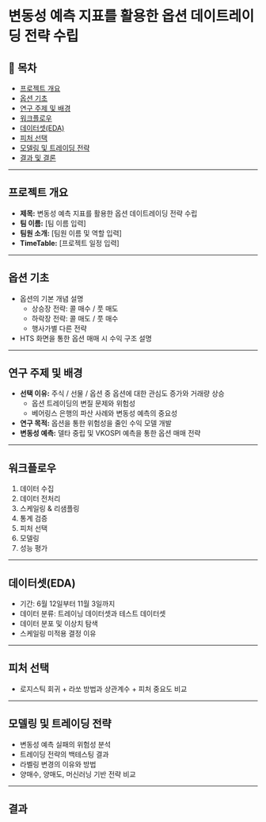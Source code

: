 # 변동성 예측 지표를 활용한 옵션 데이트레이딩 전략 수립

## 📑 목차
- [프로젝트 개요](#프로젝트-개요)
- [옵션 기초](#옵션-기초)
- [연구 주제 및 배경](#연구-주제-및-배경)
- [워크플로우](#워크플로우)
- [데이터셋(EDA)](#데이터셋eda)
- [피처 선택](#피처-선택)
- [모델링 및 트레이딩 전략](#모델링-및-트레이딩-전략)
- [결과 및 결론](#결과-및-결론)

---

## 프로젝트 개요
- **제목:** 변동성 예측 지표를 활용한 옵션 데이트레이딩 전략 수립
- **팀 이름:** [팀 이름 입력]
- **팀원 소개:** [팀원 이름 및 역할 입력]
- **TimeTable:** [프로젝트 일정 입력]

---

## 옵션 기초
- 옵션의 기본 개념 설명
  - 상승장 전략: 콜 매수 / 풋 매도
  - 하락장 전략: 콜 매도 / 풋 매수
  - 행사가별 다른 전략
- HTS 화면을 통한 옵션 매매 시 수익 구조 설명

---

## 연구 주제 및 배경
- **선택 이유:** 주식 / 선물 / 옵션 중 옵션에 대한 관심도 증가와 거래량 상승
  - 옵션 트레이딩의 변질 문제와 위험성
  - 베어링스 은행의 파산 사례와 변동성 예측의 중요성
- **연구 목적:** 옵션을 통한 위험성을 줄인 수익 모델 개발
- **변동성 예측:** 델타 중립 및 VKOSPI 예측을 통한 옵션 매매 전략

---

## 워크플로우
1. 데이터 수집
2. 데이터 전처리
3. 스케일링 & 리샘플링
4. 통계 검증
5. 피처 선택
6. 모델링
7. 성능 평가

---

## 데이터셋(EDA)
- 기간: 6월 12일부터 11월 3일까지
- 데이터 분류: 트레이닝 데이터셋과 테스트 데이터셋
- 데이터 분포 및 이상치 탐색
- 스케일링 미적용 결정 이유

---

## 피처 선택
- 로지스틱 회귀 + 라쏘 방법과 상관계수 + 피처 중요도 비교

---

## 모델링 및 트레이딩 전략
- 변동성 예측 실패의 위험성 분석
- 트레이딩 전략의 백테스팅 결과
- 라벨링 변경의 이유와 방법
- 양매수, 양매도, 머신러닝 기반 전략 비교

---

## 결과
